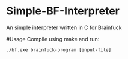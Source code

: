# Simple-BF-Interpreter
An simple interpreter written in C for Brainfuck

#Usage
Compile using make and run:
```
./bf.exe brainfuck-program [input-file]
```

